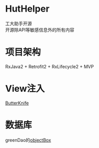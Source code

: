 # HutHelper
工大助手开源  
开源除API等敏感信息外的所有内容

# 项目架构
RxJava2 + Retrofit2 + RxLifecycle2 + MVP

# View注入
[ButterKnife](http://jakewharton.github.io/butterknife/)  

# 数据库
greenDao的[objectBox](http://greenrobot.org/)